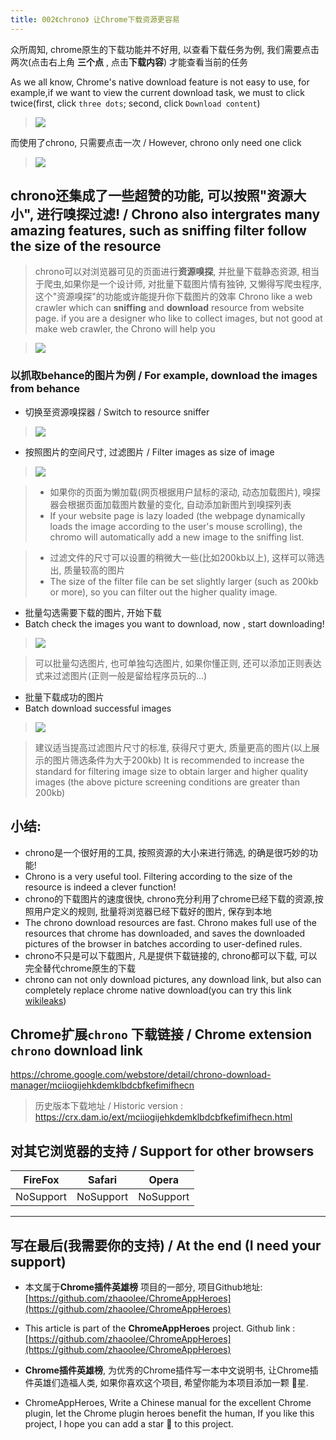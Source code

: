 ```yaml
---
title: 002《chrono》 让Chrome下载资源更容易
---
```

众所周知, chrome原生的下载功能并不好用, 以查看下载任务为例, 我们需要点击两次(点击右上角 **三个点** , 点击**下载内容**) 才能查看当前的任务

As we all know, Chrome's native download feature is not easy to use, for example,if we want to view the current download task, we must to click twice(first, click `three dots`; second, click `Download content`)

> ![](https://www.v2fy.com/asset/002_chrono/f720059371014ee6ba1da7af9d29a10f.png)

而使用了chrono, 只需要点击一次
 / However, chrono only need one click

> ![](https://www.v2fy.com/asset/002_chrono/f15a6a6dcc6c4fc2af074138805cd6b2.png)

## chrono还集成了一些超赞的功能, 可以按照"资源大小", 进行嗅探过滤! / Chrono also intergrates many amazing features, such as sniffing filter follow the size of the resource
> chrono可以对浏览器可见的页面进行**资源嗅探**, 并批量下载静态资源, 相当于爬虫,如果你是一个设计师, 对批量下载图片情有独钟, 又懒得写爬虫程序, 这个"资源嗅探"的功能或许能提升你下载图片的效率
> Chrono like a web crawler which can **sniffing** and **download** resource from website page. if you are a designer who like to collect images, but not good at make web crawler, the Chrono  will help you

> ![](https://www.v2fy.com/asset/002_chrono/5713085dce85442388def379cda874e9.png)

### 以抓取behance的图片为例 / For example, download the images from behance
- 切换至资源嗅探器 / Switch to resource sniffer
> ![](https://www.v2fy.com/asset/002_chrono/f4cff877fa2c452281130ef92524aa97.png)

- 按照图片的空间尺寸, 过滤图片 / Filter images as size of image

> ![](https://www.v2fy.com/asset/002_chrono/205a8b85047648fe9ff2ded77829748b.png)

> - 如果你的页面为懒加载(网页根据用户鼠标的滚动, 动态加载图片), 嗅探器会根据页面加载图片数量的变化, 自动添加新图片到嗅探列表
> - If your website page is lazy loaded (the webpage dynamically loads the image according to the user's mouse scrolling), the chromo will automatically add a new image to the sniffing list.


> - 过滤文件的尺寸可以设置的稍微大一些(比如200kb以上), 这样可以筛选出, 质量较高的图片
> - The size of the filter file can be set slightly larger (such as 200kb or more), so you can filter out the higher quality image.

- 批量勾选需要下载的图片, 开始下载
- Batch check the images you want to download, now , start downloading!

> ![](https://www.v2fy.com/asset/002_chrono/0f66d37422c044f1ae9aefb61f3a3753.png)

> 可以批量勾选图片, 也可单独勾选图片, 如果你懂正则, 还可以添加正则表达式来过滤图片(正则一般是留给程序员玩的...)
- 批量下载成功的图片
- Batch download successful images
> ![](https://www.v2fy.com/asset/002_chrono/dc89d5f5bc834980af5943dbd871ea1e.png)

> 建议适当提高过滤图片尺寸的标准, 获得尺寸更大, 质量更高的图片(以上展示的图片筛选条件为大于200kb)
> It is recommended to increase the standard for filtering image size to obtain larger and higher quality images (the above picture screening conditions are greater than 200kb)



## 小结:
- chrono是一个很好用的工具, 按照资源的大小来进行筛选, 的确是很巧妙的功能!
- Chrono is a very useful tool. Filtering according to the size of the resource is indeed a clever function!
- chrono的下载图片的速度很快, chrono充分利用了chrome已经下载的资源,按照用户定义的规则, 批量将浏览器已经下载好的图片, 保存到本地
- The chrono download resources are fast. Chrono makes full use of the resources that chrome has downloaded, and saves the downloaded pictures of the browser in batches according to user-defined rules.
- chrono不只是可以下载图片, 凡是提供下载链接的, chrono都可以下载, 可以完全替代chrome原生的下载
- chrono can not only download pictures, any download link, but also can completely replace chrome native download(you can try this link [wikileaks](https://file.wikileaks.org/file/))


## Chrome扩展`chrono` 下载链接 / Chrome extension `chrono` download link

https://chrome.google.com/webstore/detail/chrono-download-manager/mciiogijehkdemklbdcbfkefimifhecn

> 历史版本下载地址 / Historic version : https://crx.dam.io/ext/mciiogijehkdemklbdcbfkefimifhecn.html 



## 对其它浏览器的支持 / Support for other browsers

| FireFox | Safari | Opera |
| - | - | - |
| NoSupport | NoSupport | NoSupport | 

---

## 写在最后(我需要你的支持) / At the end (I need your support)

- 本文属于**Chrome插件英雄榜** 项目的一部分, 项目Github地址: [https://github.com/zhaoolee/ChromeAppHeroes](https://github.com/zhaoolee/ChromeAppHeroes)


- This article is part of the **ChromeAppHeroes** project. Github link : [https://github.com/zhaoolee/ChromeAppHeroes](https://github.com/zhaoolee/ChromeAppHeroes) 

- **Chrome插件英雄榜**, 为优秀的Chrome插件写一本中文说明书, 让Chrome插件英雄们造福人类, 如果你喜欢这个项目, 希望你能为本项目添加一颗 🌟星.

- ChromeAppHeroes, Write a Chinese manual for the excellent Chrome plugin, let the Chrome plugin heroes benefit the human, If you like this project, I hope you can add a star 🌟 to this project.



